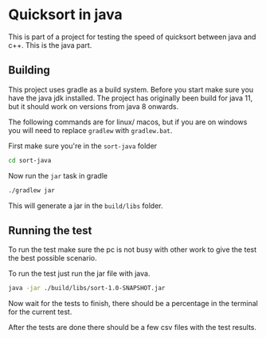 # Quicksort in java

This is part of a project for testing the speed of quicksort between java and c++.
This is the java part.

## Building

This project uses gradle as a build system. Before you start make sure you have the java jdk installed.
The project has originally been build for java 11, but it should work on versions from java 8 onwards.

The following commands are for linux/ macos, but if you are on windows you will need to replace `gradlew` with `gradlew.bat`. 

First make sure you're in the `sort-java` folder

```bash
cd sort-java
```

Now run the `jar` task in gradle

```bash
./gradlew jar
```

This will generate a jar in the `build/libs` folder.

## Running the test

To run the test make sure the pc is not busy with other work to give the test the best possible scenario.

To run the test just run the jar file with java.

```bash
java -jar ./build/libs/sort-1.0-SNAPSHOT.jar
```

Now wait for the tests to finish, there should be a percentage in the terminal for the current test.

After the tests are done there should be a few csv files with the test results.
